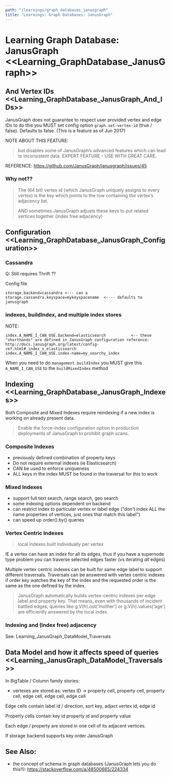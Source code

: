 ```yaml
---
path: "/learnings/graph_databases_janusgraph"
title: "Learnings: Graph Databases: JanusGraph"
---
```


# Learning Graph Database: JanusGraph <<Learning_GraphDatabase_JanusGraph>>

## And Vertex IDs  <<Learning_GraphDatabase_JanusGraph_And_IDs>>
JanusGraph does not guarantee to respect user provided vertex and edge IDs
to do this you MUST set config option `graph.set-vertex-id` (true / false). Defaults to false.
(This is a feature as of Jun 2017)

NOTE ABOUT THIS FEATURE:

> but disables some of JanusGraph’s advanced features which can lead to inconsistent data.
> EXPERT FEATURE - USE WITH GREAT CARE.

REFERENCE: https://github.com/JanusGraph/janusgraph/issues/45

### Why not??

> The (64 bit) vertex id (which JanusGraph uniquely assigns to every vertex) is the key which points to the row
> containing the vertex’s adjacency list.
>
> AND sometimes JanusGraph adjusts these keys to put related vertices together (index free adjacency)

## Configuration <<Learning_GraphDatabase_JanusGraph_Configuration>>

### Cassandra

Q: Still requires Thrift ??


Config file

    storage.backend=cassandra <--- can a
    storage.cassandra.keyspace=mykeyspacename  <---- defaults to janusgraph
  
### indexes, buildIndex, and multiple index stores

NOTE:

    index.A_NAME_I_CAN_USE.backend=elasticsearch           <-- these "shorthands" are defined in JanusGraph configuration reference: http://docs.janusgraph.org/latest/config-ref.html#_index_x_elasticsearch
    index.A_NAME_I_CAN_USE.index-name=my_searchy_index

When you need to do `management.buildIndex` you MUST give this `A_NAME_I_CAN_USE` to the `buildMixedIndex` method


## Indexing  <<Learning_GraphDatabase_JanusGraph_Indexes>>

Both Composite and Mixed Indexes require reindexing if a new index is working on already present data.

>  Enable the force-index configuration option in production deployments of JanusGraph to prohibit graph scans.

### Composite Indexes

  * previously defined combination of property keys
  * Do not require external indexes (ie Elasticsearch)
  * CAN be used to enforce uniqueness
  * ALL keys in the index MUST be found in the traversal for this to work
    
### Mixed Indexes

  * support full text search, range search, geo search
  * some indexing options dependent on backend
  * can restrict index to particular vertex or label edge ("don't index ALL the name properties of vertices, just ones that match this label")
  * can speed up order().by() queries
  
### Vertex Centric Indexes

> local indexes built individually per vertex

IE a vertex can have an index for all its edges, thus if you have a supernode type problem you can traverse selected edges faster (vs iterating *all* edges)

Multiple vertex centric indexes can be built for same edge label to support different traversals.
Traversals can be answered with vertex centric indexes if order key watches the key of the index and the requested order is the same as the one defined by the index.

> JanusGraph automatically builds vertex-centric indexes per edge label and property key. That means, even with thousands of incident battled edges, queries 
> like g.V(h).out('mother') or g.V(h).values('age') are efficiently answered by the local index.

### Indexing and (Index free) adjacency

See: Learning_JanusGraph_DataModel_Traversals

## Data Model and how it affects speed of queries <<Learning_JanusGraph_DataModel_Traversals>>


In BigTable / Column family stories:

  * vertexes are stored as: vertex ID -> property cell, property cell, property cell, edge cell, edge cell, edge cell

Edge cells contain label id / direction, sort key, adjact vertex id, edge id

Property cells contain key id property id and property value

Each edge / property are stored in one cell of its adjacent vertices.

If storage backend supports key order JanusGraph 

## See Also:

  * the concept of schema in graph databases (JanusGraph lets you do this!!): https://stackoverflow.com/a/48500665/224334
